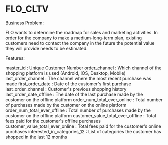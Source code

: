 # FLO_CLTV
Business Problem:

FLO wants to determine the roadmap for sales and marketing activities. In order for the company to make a medium-long-term plan, existing customers need to contact the company in the future the potential value they will provide needs to be estimated.


Features:

master_id : Unique Customer Number
order_channel : Which channel of the shopping platform is used (Android, IOS, Desktop, Mobile)
last_order_channel : The channel where the most recent purchase was made
first_order_date : Date of the customer's first purchase
last_order_channel : Customer's previous shopping history
last_order_date_offline : The date of the last purchase made by the customer on the offline platform
order_num_total_ever_online : Total number of purchases made by the customer on the online platform
order_num_total_ever_offline : Total number of purchases made by the customer on the offline platform
customer_value_total_ever_offline : Total fees paid for the customer's offline purchases
customer_value_total_ever_online : Total fees paid for the customer's online purchases
interested_in_categories_12 : List of categories the customer has shopped in the last 12 months
